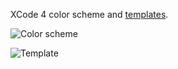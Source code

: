 XCode 4 color scheme and [templates](https://github.com/j4n0/xcode4/tree/master/templates/Project%20Templates/Jano "templates/Project Templates/Jano").

![Color scheme](https://github.com/j4n0/xcode4/raw/master/pages/colorscheme.png)

![Template](https://github.com/j4n0/xcode4/raw/master/pages/template.png)
